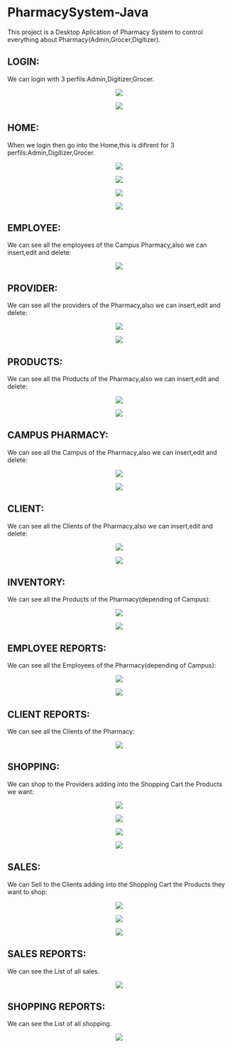 # PharmacySystem-Java
This project is a Desktop Aplication of Pharmacy System to control everything about Pharmacy(Admin,Grocer,Digitizer).

LOGIN: 
------ 
We can login with 3 perfils:Admin,Digitizer,Grocer.

<p align="center">
	<img src="https://github.com/Yei-Linux/PharmacySystem-Java/blob/master/imgs/Login.PNG">
</p>

<p align="center">
	<img src="https://github.com/Yei-Linux/PharmacySystem-Java/blob/master/imgs/Login2.PNG">
</p>

HOME:
-----
When we login then go into the Home,this is difirent for 3 perfils:Admin,Digitizer,Grocer.

<p align="center">
	<img src="https://github.com/Yei-Linux/PharmacySystem-Java/blob/master/imgs/1.PNG">
</p>

<p align="center">
	<img src="https://github.com/Yei-Linux/PharmacySystem-Java/blob/master/imgs/2.PNG">
</p>

<p align="center">
	<img src="https://github.com/Yei-Linux/PharmacySystem-Java/blob/master/imgs/1.1.PNG">
</p>

<p align="center">
	<img src="https://github.com/Yei-Linux/PharmacySystem-Java/blob/master/imgs/1.2.PNG">
</p>

EMPLOYEE:
--------
We can see all the employees of the Campus Pharmacy,also we can insert,edit and delete:

<p align="center">
	<img src="https://github.com/Yei-Linux/PharmacySystem-Java/blob/master/imgs/3.PNG">
</p>

PROVIDER:
---------
We can see all the providers of the Pharmacy,also we can insert,edit and delete:

<p align="center">
	<img src="https://github.com/Yei-Linux/PharmacySystem-Java/blob/master/imgs/4.PNG">
</p>

<p align="center">
	<img src="https://github.com/Yei-Linux/PharmacySystem-Java/blob/master/imgs/5.PNG">
</p>

PRODUCTS:
--------
We can see all the Products of the Pharmacy,also we can insert,edit and delete:

<p align="center">
	<img src="https://github.com/Yei-Linux/PharmacySystem-Java/blob/master/imgs/6.PNG">
</p>

<p align="center">
	<img src="https://github.com/Yei-Linux/PharmacySystem-Java/blob/master/imgs/7.PNG">
</p>

CAMPUS PHARMACY:
---------------
We can see all the Campus of the Pharmacy,also we can insert,edit and delete:

<p align="center">
	<img src="https://github.com/Yei-Linux/PharmacySystem-Java/blob/master/imgs/8.PNG">
</p>

<p align="center">
	<img src="https://github.com/Yei-Linux/PharmacySystem-Java/blob/master/imgs/9.PNG">
</p>

CLIENT:
-------
We can see all the Clients of the Pharmacy,also we can insert,edit and delete:

<p align="center">
	<img src="https://github.com/Yei-Linux/PharmacySystem-Java/blob/master/imgs/10.PNG">
</p>

<p align="center">
	<img src="https://github.com/Yei-Linux/PharmacySystem-Java/blob/master/imgs/11.PNG">
</p>

INVENTORY:
---------
We can see all the Products of the Pharmacy(depending of Campus):

<p align="center">
	<img src="https://github.com/Yei-Linux/PharmacySystem-Java/blob/master/imgs/12.PNG">
</p>

<p align="center">
	<img src="https://github.com/Yei-Linux/PharmacySystem-Java/blob/master/imgs/13.PNG">
</p>

EMPLOYEE REPORTS:
----------------
We can see all the Employees of the Pharmacy(depending of Campus):

<p align="center">
	<img src="https://github.com/Yei-Linux/PharmacySystem-Java/blob/master/imgs/14.PNG">
</p>

<p align="center">
	<img src="https://github.com/Yei-Linux/PharmacySystem-Java/blob/master/imgs/15.PNG">
</p>

CLIENT REPORTS:
----------------
We can see all the Clients of the Pharmacy:

<p align="center">
	<img src="https://github.com/Yei-Linux/PharmacySystem-Java/blob/master/imgs/16.PNG">
</p>

SHOPPING:
----------------
We can shop to the Providers adding into the Shopping Cart the Products we want:

<p align="center">
	<img src="https://github.com/Yei-Linux/PharmacySystem-Java/blob/master/imgs/17.PNG">
</p>

<p align="center">
	<img src="https://github.com/Yei-Linux/PharmacySystem-Java/blob/master/imgs/18.PNG">
</p>

<p align="center">
	<img src="https://github.com/Yei-Linux/PharmacySystem-Java/blob/master/imgs/19.PNG">
</p>

<p align="center">
	<img src="https://github.com/Yei-Linux/PharmacySystem-Java/blob/master/imgs/20.PNG">
</p>

SALES:
----------------
We can Sell to the Clients adding into the Shopping Cart the Products they want to shop:

<p align="center">
	<img src="https://github.com/Yei-Linux/PharmacySystem-Java/blob/master/imgs/21.PNG">
</p>

<p align="center">
	<img src="https://github.com/Yei-Linux/PharmacySystem-Java/blob/master/imgs/22.PNG">
</p>

<p align="center">
	<img src="https://github.com/Yei-Linux/PharmacySystem-Java/blob/master/imgs/23.PNG">
</p>

SALES REPORTS:
--------------
We can see the List of all sales.
<p align="center">
	<img src="https://github.com/Yei-Linux/PharmacySystem-Java/blob/master/imgs/24.PNG">
</p>

SHOPPING REPORTS:
--------------
We can see the List of all shopping.
<p align="center">
	<img src="https://github.com/Yei-Linux/PharmacySystem-Java/blob/master/imgs/25.PNG">
</p>

